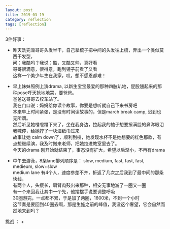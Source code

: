 ```yaml
---
layout: post
title: 2019-03-19 
category: reflection
tags: [reflection]
---
```


3件好事： 

+ 昨天洗完澡哥哥头发半干，自己拿梳子把中间的头发往上梳，弄出一个类似莫西干发型，  
  问：我酷吗？我说：酷，又酷又帅，真好看  
  哥哥很满意，很得意，跑到镜子前看了又看  
  这样一个美少年生在我家，哎，想不感恩都难！ 
  
+ 早上妹妹照例上演drama, 以新生宝宝最爱的那种四肢趴地，屁股翘起来的那种pose呼天抢地地哭，要爸爸。  
  爸爸送哥哥去校车站了。  
  我在门口说：妈妈给你读个故事，你要是想听就自己下来书房吧   
  本来早上时间紧张，是没有时间读故事的，但是march break camp, 迟到也无所谓。  
  然后听见她噔噔蹬下来了，坐在我身边，拉起我的袖子想要擦满脸的鼻涕眼泪   
  我喊停，给她拧了一块湿纸巾过来   
  故事让她 calm down了，顺利到校，她发现水杯不是她想要的红色那款，有点想继续演，我及时搬来老师，把她拉进教室里去了。   
  今天的drama 刚开始就结束了，事态没有扩大，希望以后渐小，不再有drama  
  
+ 中午去游泳，8条lane排列顺序是：  slow, medium, fast, fast, fast, medieum, slow+slow   
  medium lane 有4个人，速度参差不齐，折返了几次之后我到了最中间的那条快线，  
  有两个人，头瘦长，肩臂肉鼓出来那种，相安无事地游了一圈又一圈   
  有一个来回我让其中一个先，他摆摆手说要调整呼吸   
  30圈游完，一点都不累，于是加了两圈，1600米，不到一个小时  
  这节奏是要回到40圈去啊，那是生娃之前的峰值，我没这个奢望，它会自然而然地来到吗？   
  
挑战 ： 
+ 


  
  
  
  
  
  
  
  
  
  
  
  
  
  
  



